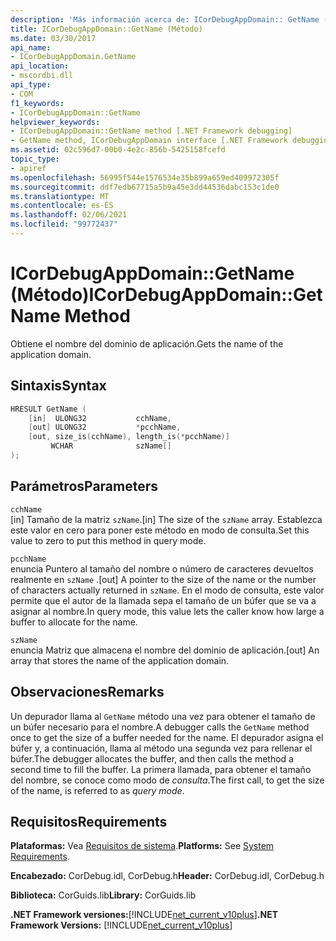 ```yaml
---
description: 'Más información acerca de: ICorDebugAppDomain:: GetName (método)'
title: ICorDebugAppDomain::GetName (Método)
ms.date: 03/30/2017
api_name:
- ICorDebugAppDomain.GetName
api_location:
- mscordbi.dll
api_type:
- COM
f1_keywords:
- ICorDebugAppDomain::GetName
helpviewer_keywords:
- ICorDebugAppDomain::GetName method [.NET Framework debugging]
- GetName method, ICorDebugAppDomain interface [.NET Framework debugging]
ms.assetid: 02c596d7-00b0-4e2c-856b-5425158fcefd
topic_type:
- apiref
ms.openlocfilehash: 56995f544e1576534e35b899a659ed409972305f
ms.sourcegitcommit: ddf7edb67715a5b9a45e3dd44536dabc153c1de0
ms.translationtype: MT
ms.contentlocale: es-ES
ms.lasthandoff: 02/06/2021
ms.locfileid: "99772437"
---
```

# <a name="icordebugappdomaingetname-method"></a><span data-ttu-id="276eb-103">ICorDebugAppDomain::GetName (Método)</span><span class="sxs-lookup"><span data-stu-id="276eb-103">ICorDebugAppDomain::GetName Method</span></span>

<span data-ttu-id="276eb-104">Obtiene el nombre del dominio de aplicación.</span><span class="sxs-lookup"><span data-stu-id="276eb-104">Gets the name of the application domain.</span></span>  
  
## <a name="syntax"></a><span data-ttu-id="276eb-105">Sintaxis</span><span class="sxs-lookup"><span data-stu-id="276eb-105">Syntax</span></span>  
  
```cpp  
HRESULT GetName (  
    [in]  ULONG32           cchName,  
    [out] ULONG32           *pcchName,  
    [out, size_is(cchName), length_is(*pcchName)]
         WCHAR              szName[]  
);  
```  
  
## <a name="parameters"></a><span data-ttu-id="276eb-106">Parámetros</span><span class="sxs-lookup"><span data-stu-id="276eb-106">Parameters</span></span>  

 `cchName`  
 <span data-ttu-id="276eb-107">[in] Tamaño de la matriz `szName`.</span><span class="sxs-lookup"><span data-stu-id="276eb-107">[in] The size of the `szName` array.</span></span> <span data-ttu-id="276eb-108">Establezca este valor en cero para poner este método en modo de consulta.</span><span class="sxs-lookup"><span data-stu-id="276eb-108">Set this value to zero to put this method in query mode.</span></span>  
  
 `pcchName`  
 <span data-ttu-id="276eb-109">enuncia Puntero al tamaño del nombre o número de caracteres devueltos realmente en `szName` .</span><span class="sxs-lookup"><span data-stu-id="276eb-109">[out] A pointer to the size of the name or the number of characters actually returned in `szName`.</span></span> <span data-ttu-id="276eb-110">En el modo de consulta, este valor permite que el autor de la llamada sepa el tamaño de un búfer que se va a asignar al nombre.</span><span class="sxs-lookup"><span data-stu-id="276eb-110">In query mode, this value lets the caller know how large a buffer to allocate for the name.</span></span>  
  
 `szName`  
 <span data-ttu-id="276eb-111">enuncia Matriz que almacena el nombre del dominio de aplicación.</span><span class="sxs-lookup"><span data-stu-id="276eb-111">[out] An array that stores the name of the application domain.</span></span>  
  
## <a name="remarks"></a><span data-ttu-id="276eb-112">Observaciones</span><span class="sxs-lookup"><span data-stu-id="276eb-112">Remarks</span></span>  

 <span data-ttu-id="276eb-113">Un depurador llama al `GetName` método una vez para obtener el tamaño de un búfer necesario para el nombre.</span><span class="sxs-lookup"><span data-stu-id="276eb-113">A debugger calls the `GetName` method once to get the size of a buffer needed for the name.</span></span> <span data-ttu-id="276eb-114">El depurador asigna el búfer y, a continuación, llama al método una segunda vez para rellenar el búfer.</span><span class="sxs-lookup"><span data-stu-id="276eb-114">The debugger allocates the buffer, and then calls the method a second time to fill the buffer.</span></span> <span data-ttu-id="276eb-115">La primera llamada, para obtener el tamaño del nombre, se conoce como modo de *consulta*.</span><span class="sxs-lookup"><span data-stu-id="276eb-115">The first call, to get the size of the name, is referred to as *query mode*.</span></span>  
  
## <a name="requirements"></a><span data-ttu-id="276eb-116">Requisitos</span><span class="sxs-lookup"><span data-stu-id="276eb-116">Requirements</span></span>  

 <span data-ttu-id="276eb-117">**Plataformas:** Vea [Requisitos de sistema](../../get-started/system-requirements.md).</span><span class="sxs-lookup"><span data-stu-id="276eb-117">**Platforms:** See [System Requirements](../../get-started/system-requirements.md).</span></span>  
  
 <span data-ttu-id="276eb-118">**Encabezado:** CorDebug.idl, CorDebug.h</span><span class="sxs-lookup"><span data-stu-id="276eb-118">**Header:** CorDebug.idl, CorDebug.h</span></span>  
  
 <span data-ttu-id="276eb-119">**Biblioteca:** CorGuids.lib</span><span class="sxs-lookup"><span data-stu-id="276eb-119">**Library:** CorGuids.lib</span></span>  
  
 <span data-ttu-id="276eb-120">**.NET Framework versiones:**[!INCLUDE[net_current_v10plus](../../../../includes/net-current-v10plus-md.md)]</span><span class="sxs-lookup"><span data-stu-id="276eb-120">**.NET Framework Versions:** [!INCLUDE[net_current_v10plus](../../../../includes/net-current-v10plus-md.md)]</span></span>
